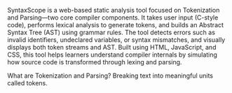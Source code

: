SyntaxScope is a web-based static analysis tool focused on Tokenization and Parsing—two core 
compiler components. It takes user input (C-style code), performs lexical analysis to generate tokens, 
and builds an Abstract Syntax Tree (AST) using grammar rules. The tool detects errors such as invalid 
identifiers, undeclared variables, or syntax mismatches, and visually displays both token streams and 
AST. Built using HTML, JavaScript, and CSS, this tool helps learners understand compiler internals by 
simulating how source code is transformed through lexing and parsing.

What are Tokenization and Parsing?
Breaking text into meaningful units called tokens.

